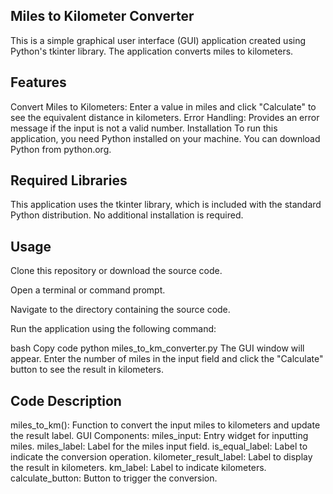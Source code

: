 ## Miles to Kilometer Converter
This is a simple graphical user interface (GUI) application created using Python's tkinter library. The application converts miles to kilometers.

## Features
Convert Miles to Kilometers: Enter a value in miles and click "Calculate" to see the equivalent distance in kilometers.
Error Handling: Provides an error message if the input is not a valid number.
Installation
To run this application, you need Python installed on your machine. You can download Python from python.org.

## Required Libraries
This application uses the tkinter library, which is included with the standard Python distribution. No additional installation is required.

## Usage
Clone this repository or download the source code.

Open a terminal or command prompt.

Navigate to the directory containing the source code.

Run the application using the following command:

bash
Copy code
python miles_to_km_converter.py
The GUI window will appear. Enter the number of miles in the input field and click the "Calculate" button to see the result in kilometers.

## Code Description
miles_to_km(): Function to convert the input miles to kilometers and update the result label.
GUI Components:
miles_input: Entry widget for inputting miles.
miles_label: Label for the miles input field.
is_equal_label: Label to indicate the conversion operation.
kilometer_result_label: Label to display the result in kilometers.
km_label: Label to indicate kilometers.
calculate_button: Button to trigger the conversion.
